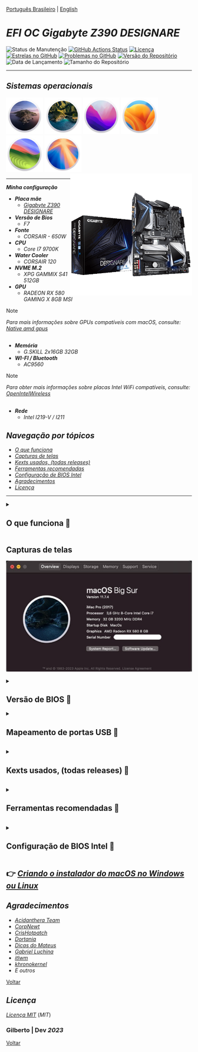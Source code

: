 [Português Brasileiro](https://github.com/Gilberto-Mascena/Z390-DESIGNARE/blob/main/README-pt_br.md) | [English](https://github.com/Gilberto-Mascena/Z390-DESIGNARE/blob/main/README.md)

# *EFI OC Gigabyte Z390 DESIGNARE*

![Status de Manutenção](https://img.shields.io/badge/Maintained-Yes-brightgreen?style=for-the-badge)
[![GitHub Actions Status](https://img.shields.io/github/actions/workflow/status/Gilberto-Mascena/Z390-DESIGNARE/build.yml?style=for-the-badge)](https://github.com/Gilberto-Mascena/Z390-DESIGNARE/actions)
[![Licença](https://img.shields.io/github/license/Gilberto-Mascena/Z390-DESIGNARE?style=for-the-badge)](https://github.com/Gilberto-Mascena/Z390-DESIGNARE/blob/main/LICENSE.md)
[![Estrelas no GitHub](https://img.shields.io/github/stars/Gilberto-Mascena/Z390-DESIGNARE?style=for-the-badge)](https://github.com/Gilberto-Mascena/Z390-DESIGNARE/stargazers)
[![Problemas no GitHub](https://img.shields.io/github/issues/Gilberto-Mascena/Z390-DESIGNARE?style=for-the-badge)](https://github.com/Gilberto-Mascena/Z390-DESIGNARE/issues)
[![Versão do Repositório](https://img.shields.io/github/v/release/Gilberto-Mascena/Z390-DESIGNARE?include_prereleases&style=for-the-badge)](https://github.com/Gilberto-Mascena/Z390-DESIGNARE/releases)
![Data de Lançamento](https://img.shields.io/github/release-date/Gilberto-Mascena/Z390-DESIGNARE?style=for-the-badge)
![Tamanho do Repositório](https://img.shields.io/github/repo-size/Gilberto-Mascena/Z390-DESIGNARE?style=for-the-badge)

---

## *Sistemas operacionais*

<div align="left">  
  <img width="100" src="./img/macos-catalina-icon.png" alt="macOS Catalina icon"> 
  <img width="100" src="./img/macos-big-sur-icon.png" alt="macOS Big Sur icon"> 
  <img width="100" src="./img/macos-monterey-icon.png" alt="macOS Monterey icon">  
  <img width="100" src="./img/macos-ventura-icon.png" alt="macOS Ventura icon">  
  <img width="100" src="./img/macos-sonoma-icon.png" alt="macOS Sonoma icon">
  <img width="100" src="./img/macos-sequoia-icon.png" alt="macOS Sequoia icon">
</div>

<div>
  <img align="right" src="./img/banner.png" alt="photo Z390-DESIGNARE" width="330">
</div>

---

_**Minha configuração**_

- _**Placa mãe**_
  - [*Gigabyte Z390 DESIGNARE*](https://www.gigabyte.com/br/Motherboard/Z390-DESIGNARE-rev-10#kf)
- _**Versão de Bios**_
  - *F7*
- _**Fonte**_
  - *CORSAIR - 650W*
- _**CPU**_
  - *Core I7 9700K*
- _**Water Cooler**_
  - *CORSAIR 120*
- _**NVME M.2**_
  - *XPG GAMMIX S41 512GB* 
- _**GPU**_
  - *RADEON RX 580 GAMING X 8GB MSI*
> [!NOTE]
> _Para mais informações sobre GPUs compatíveis com macOS, consulte: [Native amd gpus](https://dortania.github.io/GPU-Buyers-Guide/modern-gpus/amd-gpu.html#native-amd-gpus)_

##
- _**Memória**_
  - *G.SKILL 2x16GB 32GB*
- _**WI-FI / Bluetooth**_
  - *AC9560*
> [!NOTE]
> _Para obter mais informações sobre placas Intel WiFi compatíveis, consulte: [OpenIntelWireless](https://openintelwireless.github.io/itlwm/Compat)_

##
- _**Rede**_
  - *Intel I219-V / I211* 

<a name="ancora"></a>

## _Navegação por tópicos_

- [*O que funciona*](#ancora1)
- [*Capturas de telas*](#ancora2)
- [*Kexts usados, (todas releases)*](#ancora3)
- [*Ferramentas recomendadas*](#ancora4)
- [*Configuração de BIOS Intel*](#ancora5)
- [*Agradecimentos*](#ancora6)
- [*Licença* ](#ancora7)

---

<a id="ancora1"></a>

<details><summary><h2>O que funciona 👀</h2></summary>

- [x] *Audio*
- [x] *Rede (ambas as portas)*
- [x] *WI-FI*
- [x] *Bluetooth*
- [x] *USB*
- [x] *Thunderbolt (Não há suporte [hot swap](https://pt.wikipedia.org/wiki/Hot_swapping), serão feitos testes)*
- [x] *Sleep*

[Voltar](#ancora)
</details>

<a id="ancora2"></a>

## Capturas de telas
 
![about this mac](./img/about.jpeg)

<details><summary><h2>Versão de BIOS 👀</h2></summary>

![Bios](./img/Bios.jpeg)
</details>

<details><summary><h2>Mapeamento de portas USB 👀</h2></summary>

![USB Mapping](./img/USBPorts.jpeg)

[Voltar](#ancora)
</details>

<a id="ancora3"></a>

<details><summary><h2>Kexts usados, (todas releases) 👀</h2></summary>

- *[`WhateverGreen.kext`](https://github.com/acidanthera/WhateverGreen)*
- *[`Lilu.kext`](https://github.com/acidanthera/Lilu)*
- *[`VirtualSMC`](https://github.com/acidanthera/VirtualSMC), somente: `VirtualSMC.kext`, `SMCProcessor.kext` e `SMCSuperIO.kext`*
- *[`CpuTscSync.kext`](https://github.com/acidanthera/CpuTscSync)*
- *[`AppleALC.kext`](https://github.com/acidanthera/AppleALC)*
- *`USBMap.kext`*
- *[`AirportItlwm.kext`](https://github.com/OpenIntelWireless/itlwm/releases)*
- *[`BlueToolFixup.kext`](https://github.com/acidanthera/BrcmPatchRAM/releases)*
- *[`IntelBlueToothFirmware.kext`](https://github.com/OpenIntelWireless/IntelBluetoothFirmware/releases)*
- *[`IntelBTPatcher.kext`](https://github.com/OpenIntelWireless/IntelBluetoothFirmware/releases)*
- *[`IntelMausi.kext`](https://github.com/acidanthera/IntelMausi)*
- *[`SmallTreeIntel82576.kext`](https://github.com/khronokernel/SmallTree-I211-AT-patch/releases)*

[Voltar](#ancora)
</details>

<a id="ancora4"></a>

<details><summary><h2>Ferramentas recomendadas 👀</h2></summary>

* Recomendação 1
  * *Use [`GenSMBIOS`](https://github.com/corpnewt/GenSMBIOS), para gerar novos seriais para seu SMBIOS a fim de evitar conflitos com iServices*
* Recomendação 2
  * *Use [`ProperTree`](https://github.com/corpnewt/ProperTree), para editar seu config.plist*     
* Recomendação 3
   * *Use [`USBMap`](https://github.com/corpnewt/USBMap), para mapear suas portas USB, a partir do OC 0.9.3, elas podem ser mapeadas com XHCIPortLimit habilitado em config.plist + [`USBInjectAll`](https://github.com/Sniki/OS-X-USB-Inject-All/releases)*
* Recomendação 4
  * *Extraia seu DSDT do Windows*
  * *Use [`SSDTTime`](https://github.com/corpnewt/SSDTTime), para gerar seus patches SSDT*    
* Recomendação 5
  * *Use [`MaciASL`](https://github.com/acidanthera/MaciASL), para compilar seus patches SSDT no mac*

[Voltar](#ancora)
</details>

<a id="ancora5"></a>

<details><summary><h2>Configuração de BIOS Intel 👀</h2></summary>

- [*OpenCore Install Guide*](https://dortania.github.io/OpenCore-Install-Guide/config.plist/coffee-lake.html#intel-bios-settings)

[Voltar](#ancora)
</details>

## 👉 [_Criando o instalador do macOS no Windows ou Linux_](https://github.com/Gilberto-Mascena/How-to-create-a-macOS-installer-without-a-Mac)

<a id="ancora6"></a>

## *Agradecimentos*

- [*Acidanthera Team*](https://github.com/acidanthera)
- [*CorpNewt*](https://github.com/corpnewt)
- [*CrisHotpatch*](https://t.me/crishotpatch)
- [*Dortania*](https://dortania.github.io/OpenCore-Install-Guide/config.plist/coffee-lake.html#starting-point)
- [*Dicas do Mateus*](https://www.youtube.com/c/DicasdoMateus)
- [*Gabriel Luchina*](https://www.youtube.com/c/gabrielluchina)
- [*itlwm*](https://github.com/OpenIntelWireless/itlwm)
- [*khronokernel*](https://github.com/khronokernel/SmallTree-I211-AT-patch/releases)
- *E outros*

[Voltar](#ancora)

<a id="ancora7"></a>

## *Licença* 

[*Licença MIT*](LICENSE.md) (*MIT*)

### Gilberto | Dev _2023_ 

[Voltar](#ancora)
